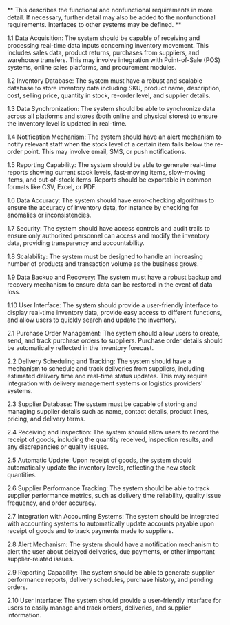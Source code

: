 ** This describes the functional and nonfunctional requirements in more detail. If necessary,
further detail may also be added to the nonfunctional requirements. Interfaces to other
systems may be defined. **

1.1     Data Acquisition: The system should be capable of receiving and processing real-time data inputs concerning inventory movement. This includes sales data, product returns, purchases from suppliers, and warehouse transfers. This may involve integration with Point-of-Sale (POS) systems, online sales platforms, and procurement modules.

1.2     Inventory Database: The system must have a robust and scalable database to store inventory data including SKU, product name, description, cost, selling price, quantity in stock, re-order level, and supplier details.

1.3    Data Synchronization: The system should be able to synchronize data across all platforms and stores (both online and physical stores) to ensure the inventory level is updated in real-time.

1.4    Notification Mechanism: The system should have an alert mechanism to notify relevant staff when the stock level of a certain item falls below the re-order point. This may involve email, SMS, or push notifications.

1.5    Reporting Capability: The system should be able to generate real-time reports showing current stock levels, fast-moving items, slow-moving items, and out-of-stock items. Reports should be exportable in common formats like CSV, Excel, or PDF.

1.6    Data Accuracy: The system should have error-checking algorithms to ensure the accuracy of inventory data, for instance by checking for anomalies or inconsistencies.

1.7    Security: The system should have access controls and audit trails to ensure only authorized personnel can access and modify the inventory data, providing transparency and accountability.

1.8    Scalability: The system must be designed to handle an increasing number of products and transaction volume as the business grows.

1.9    Data Backup and Recovery: The system must have a robust backup and recovery mechanism to ensure data can be restored in the event of data loss.

1.10    User Interface: The system should provide a user-friendly interface to display real-time inventory data, provide easy access to different functions, and allow users to quickly search and update the inventory.

2.1    Purchase Order Management: The system should allow users to create, send, and track purchase orders to suppliers. Purchase order details should be automatically reflected in the inventory forecast.

2.2    Delivery Scheduling and Tracking: The system should have a mechanism to schedule and track deliveries from suppliers, including estimated delivery time and real-time status updates. This may require integration with delivery management systems or logistics providers' systems.

2.3    Supplier Database: The system must be capable of storing and managing supplier details such as name, contact details, product lines, pricing, and delivery terms.

2.4    Receiving and Inspection: The system should allow users to record the receipt of goods, including the quantity received, inspection results, and any discrepancies or quality issues.

2.5    Automatic Update: Upon receipt of goods, the system should automatically update the inventory levels, reflecting the new stock quantities.

2.6    Supplier Performance Tracking: The system should be able to track supplier performance metrics, such as delivery time reliability, quality issue frequency, and order accuracy.

2.7    Integration with Accounting Systems: The system should be integrated with accounting systems to automatically update accounts payable upon receipt of goods and to track payments made to suppliers.

2.8    Alert Mechanism: The system should have a notification mechanism to alert the user about delayed deliveries, due payments, or other important supplier-related issues.

2.9    Reporting Capability: The system should be able to generate supplier performance reports, delivery schedules, purchase history, and pending orders.

2.10    User Interface: The system should provide a user-friendly interface for users to easily manage and track orders, deliveries, and supplier information.